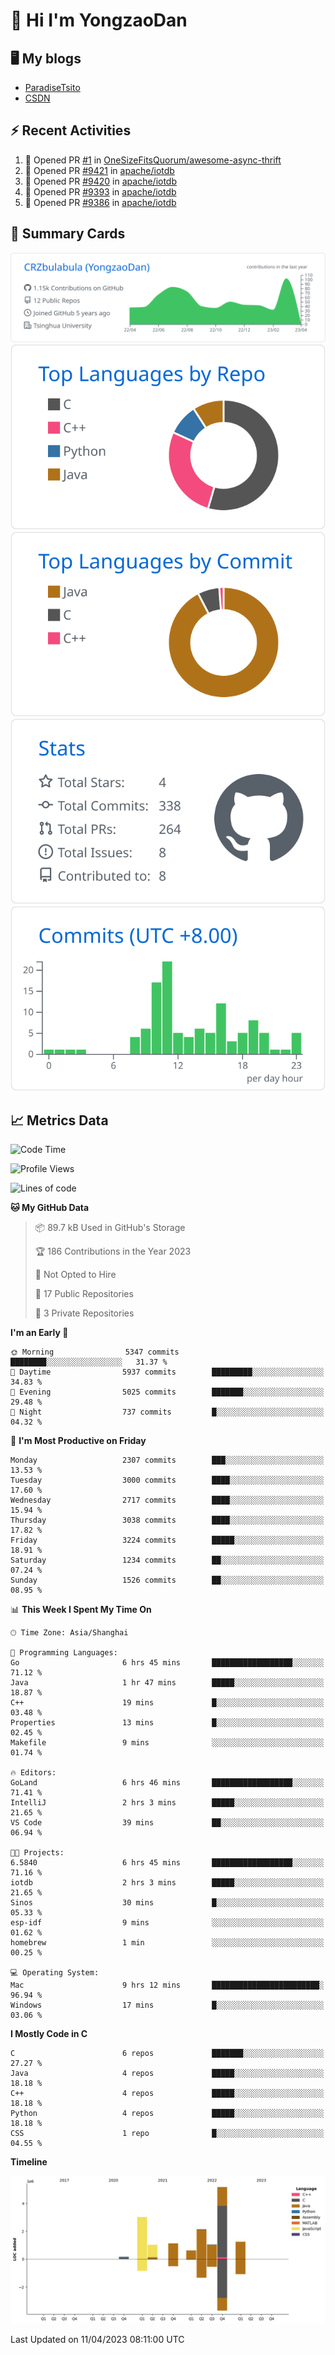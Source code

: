 # 👋 Hi I'm YongzaoDan

## 🖥 My blogs
  + [ParadiseTsito](https://www.paradisetsito.love/)
  + [CSDN](https://blog.csdn.net/CRZbulabula?type=blog)

## ⚡ Recent Activities
<!--START_SECTION:activity-->
1. 💪 Opened PR [#1](https://github.com/OneSizeFitsQuorum/awesome-async-thrift/pull/1) in [OneSizeFitsQuorum/awesome-async-thrift](https://github.com/OneSizeFitsQuorum/awesome-async-thrift)
2. 💪 Opened PR [#9421](https://github.com/apache/iotdb/pull/9421) in [apache/iotdb](https://github.com/apache/iotdb)
3. 💪 Opened PR [#9420](https://github.com/apache/iotdb/pull/9420) in [apache/iotdb](https://github.com/apache/iotdb)
4. 💪 Opened PR [#9393](https://github.com/apache/iotdb/pull/9393) in [apache/iotdb](https://github.com/apache/iotdb)
5. 💪 Opened PR [#9386](https://github.com/apache/iotdb/pull/9386) in [apache/iotdb](https://github.com/apache/iotdb)
<!--END_SECTION:activity-->

## 🎑 Summary Cards

[![](https://raw.githubusercontent.com/CRZbulabula/CRZbulabula/main/profile-summary-card-output/github/0-profile-details.svg)](https://github.com/vn7n24fzkq/github-profile-summary-cards)
[![](https://raw.githubusercontent.com/CRZbulabula/CRZbulabula/main/profile-summary-card-output/github/1-repos-per-language.svg)](https://github.com/vn7n24fzkq/github-profile-summary-cards) [![](https://raw.githubusercontent.com/CRZbulabula/CRZbulabula/main/profile-summary-card-output/github/2-most-commit-language.svg)](https://github.com/vn7n24fzkq/github-profile-summary-cards)
[![](https://raw.githubusercontent.com/CRZbulabula/CRZbulabula/main/profile-summary-card-output/github/3-stats.svg)](https://github.com/vn7n24fzkq/github-profile-summary-cards) [![](https://raw.githubusercontent.com/CRZbulabula/CRZbulabula/main/profile-summary-card-output/github/4-productive-time.svg)](https://github.com/vn7n24fzkq/github-profile-summary-cards)

## 📈 Metrics Data

<!--START_SECTION:waka-->
![Code Time](http://img.shields.io/badge/Code%20Time-43%20hrs%2045%20mins-blue)

![Profile Views](http://img.shields.io/badge/Profile%20Views-4-blue)

![Lines of code](https://img.shields.io/badge/From%20Hello%20World%20I%27ve%20Written-15.5%20million%20lines%20of%20code-blue)

**🐱 My GitHub Data** 

> 📦 89.7 kB Used in GitHub's Storage 
 > 
> 🏆 186 Contributions in the Year 2023
 > 
> 🚫 Not Opted to Hire
 > 
> 📜 17 Public Repositories 
 > 
> 🔑 3 Private Repositories 
 > 
**I'm an Early 🐤** 

```text
🌞 Morning                5347 commits        ████████░░░░░░░░░░░░░░░░░   31.37 % 
🌆 Daytime                5937 commits        █████████░░░░░░░░░░░░░░░░   34.83 % 
🌃 Evening                5025 commits        ███████░░░░░░░░░░░░░░░░░░   29.48 % 
🌙 Night                  737 commits         █░░░░░░░░░░░░░░░░░░░░░░░░   04.32 % 
```
📅 **I'm Most Productive on Friday** 

```text
Monday                   2307 commits        ███░░░░░░░░░░░░░░░░░░░░░░   13.53 % 
Tuesday                  3000 commits        ████░░░░░░░░░░░░░░░░░░░░░   17.60 % 
Wednesday                2717 commits        ████░░░░░░░░░░░░░░░░░░░░░   15.94 % 
Thursday                 3038 commits        ████░░░░░░░░░░░░░░░░░░░░░   17.82 % 
Friday                   3224 commits        █████░░░░░░░░░░░░░░░░░░░░   18.91 % 
Saturday                 1234 commits        ██░░░░░░░░░░░░░░░░░░░░░░░   07.24 % 
Sunday                   1526 commits        ██░░░░░░░░░░░░░░░░░░░░░░░   08.95 % 
```


📊 **This Week I Spent My Time On** 

```text
🕑︎ Time Zone: Asia/Shanghai

💬 Programming Languages: 
Go                       6 hrs 45 mins       ██████████████████░░░░░░░   71.12 % 
Java                     1 hr 47 mins        █████░░░░░░░░░░░░░░░░░░░░   18.87 % 
C++                      19 mins             █░░░░░░░░░░░░░░░░░░░░░░░░   03.48 % 
Properties               13 mins             █░░░░░░░░░░░░░░░░░░░░░░░░   02.45 % 
Makefile                 9 mins              ░░░░░░░░░░░░░░░░░░░░░░░░░   01.74 % 

🔥 Editors: 
GoLand                   6 hrs 46 mins       ██████████████████░░░░░░░   71.41 % 
IntelliJ                 2 hrs 3 mins        █████░░░░░░░░░░░░░░░░░░░░   21.65 % 
VS Code                  39 mins             ██░░░░░░░░░░░░░░░░░░░░░░░   06.94 % 

🐱‍💻 Projects: 
6.5840                   6 hrs 45 mins       ██████████████████░░░░░░░   71.16 % 
iotdb                    2 hrs 3 mins        █████░░░░░░░░░░░░░░░░░░░░   21.65 % 
Sinos                    30 mins             █░░░░░░░░░░░░░░░░░░░░░░░░   05.33 % 
esp-idf                  9 mins              ░░░░░░░░░░░░░░░░░░░░░░░░░   01.62 % 
homebrew                 1 min               ░░░░░░░░░░░░░░░░░░░░░░░░░   00.25 % 

💻 Operating System: 
Mac                      9 hrs 12 mins       ████████████████████████░   96.94 % 
Windows                  17 mins             █░░░░░░░░░░░░░░░░░░░░░░░░   03.06 % 
```

**I Mostly Code in C** 

```text
C                        6 repos             ███████░░░░░░░░░░░░░░░░░░   27.27 % 
Java                     4 repos             █████░░░░░░░░░░░░░░░░░░░░   18.18 % 
C++                      4 repos             █████░░░░░░░░░░░░░░░░░░░░   18.18 % 
Python                   4 repos             █████░░░░░░░░░░░░░░░░░░░░   18.18 % 
CSS                      1 repo              █░░░░░░░░░░░░░░░░░░░░░░░░   04.55 % 
```



**Timeline**

![Lines of Code chart](https://raw.githubusercontent.com/CRZbulabula/CRZbulabula/main/assets/bar_graph.png)


 Last Updated on 11/04/2023 08:11:00 UTC
<!--END_SECTION:waka-->

